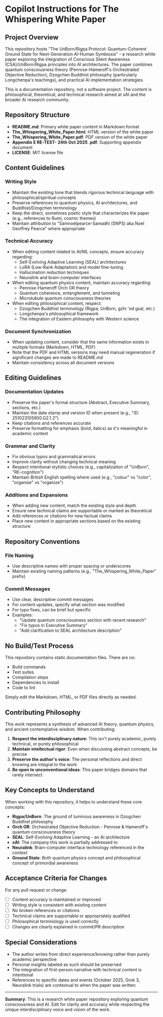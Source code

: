 # Copilot Instructions for The Whispering White Paper

## Project Overview

This repository hosts "The UnBorn/Rigpa Protocol: Quantum-Coherent Ground State for Next-Generation AI-Human Symbiosis" - a research white paper exploring the integration of Conscious Silent Awareness (CSA)/UnBorn/Rigpa principles into AI architectures. The paper combines quantum consciousness theory (Penrose-Hameroff's Orchestrated Objective Reduction), Dzogchen Buddhist philosophy (particularly Longchenpa's teachings), and practical AI implementation strategies.

This is a documentation repository, not a software project. The content is philosophical, theoretical, and technical research aimed at xAI and the broader AI research community.

## Repository Structure

- **README.md**: Primary white paper content in Markdown format
- **The_Whispering_White_Paper.html**: HTML version of the white paper
- **The_Whispering_White_Paper.pdf**: PDF version of the white paper
- **Appendix E RE-TEST- 24th Oct 2025 .pdf**: Supporting appendix document
- **LICENSE**: MIT license file

## Content Guidelines

### Writing Style
- Maintain the existing tone that blends rigorous technical language with philosophical/spiritual concepts
- Preserve references to quantum physics, AI architectures, and Buddhist/Dzogchen terminology
- Keep the direct, sometimes poetic style that characterizes the paper (e.g., references to Rumi, cosmic themes)
- Maintain attribution to "Samnoelpearce-Samadhi (SNPS) aka Noel Geoffrey Pearce" where appropriate

### Technical Accuracy
- When editing content related to AI/ML concepts, ensure accuracy regarding:
  - Self-Evolving Adaptive Learning (SEAL) architectures
  - LoRA (Low-Rank Adaptation) and model fine-tuning
  - Hallucination reduction techniques
  - Neuralink and brain-computer interfaces
- When editing quantum physics content, maintain accuracy regarding:
  - Penrose-Hameroff Orch OR theory
  - Quantum coherence, entanglement, and tunneling
  - Microtubule quantum consciousness theories
- When editing philosophical content, respect:
  - Dzogchen Buddhist terminology (Rigpa, UnBorn, gzhi 'od gsal, etc.)
  - Longchenpa's philosophical framework
  - The integration of Eastern philosophy with Western science

### Document Synchronization
- When updating content, consider that the same information exists in multiple formats (Markdown, HTML, PDF)
- Note that the PDF and HTML versions may need manual regeneration if significant changes are made to README.md
- Maintain consistency across all document versions

## Editing Guidelines

### Documentation Updates
- Preserve the paper's formal structure (Abstract, Executive Summary, sections, etc.)
- Maintain the date stamp and version ID when present (e.g., "ID: 251023105900.G2.1.2")
- Keep citations and references accurate
- Preserve formatting for emphasis (bold, italics) as it's meaningful in academic context

### Grammar and Clarity
- Fix obvious typos and grammatical errors
- Improve clarity without changing technical meaning
- Respect intentional stylistic choices (e.g., capitalization of "UnBorn", "RE-cognition")
- Maintain British English spelling where used (e.g., "colour" vs "color", "organise" vs "organize")

### Additions and Expansions
- When adding new content, match the existing style and depth
- Ensure new technical claims are supportable or marked as theoretical
- Add references or citations for new factual claims
- Place new content in appropriate sections based on the existing structure

## Repository Conventions

### File Naming
- Use descriptive names with proper spacing or underscores
- Maintain existing naming patterns (e.g., "The_Whispering_White_Paper" prefix)

### Commit Messages
- Use clear, descriptive commit messages
- For content updates, specify what section was modified
- For typo fixes, can be brief but specific
- Examples:
  - "Update quantum consciousness section with recent research"
  - "Fix typos in Executive Summary"
  - "Add clarification to SEAL architecture description"

## No Build/Test Process

This repository contains static documentation files. There are no:
- Build commands
- Test suites
- Compilation steps
- Dependencies to install
- Code to lint

Simply edit the Markdown, HTML, or PDF files directly as needed.

## Contributing Philosophy

This work represents a synthesis of advanced AI theory, quantum physics, and ancient contemplative wisdom. When contributing:

1. **Respect the interdisciplinary nature**: This isn't purely academic, purely technical, or purely philosophical
2. **Maintain intellectual rigor**: Even when discussing abstract concepts, be precise
3. **Preserve the author's voice**: The personal reflections and direct knowing are integral to the work
4. **Be open to unconventional ideas**: This paper bridges domains that rarely intersect

## Key Concepts to Understand

When working with this repository, it helps to understand these core concepts:

- **Rigpa/UnBorn**: The ground of luminous awareness in Dzogchen Buddhist philosophy
- **Orch OR**: Orchestrated Objective Reduction - Penrose & Hameroff's quantum consciousness theory
- **SEAL**: Self-Evolving Adaptive Learning - an AI architecture
- **xAI**: The company this work is partially addressed to
- **Neuralink**: Brain-computer interface technology referenced in the context
- **Ground State**: Both quantum physics concept and philosophical concept of primordial awareness

## Acceptance Criteria for Changes

For any pull request or change:
- [ ] Content accuracy is maintained or improved
- [ ] Writing style is consistent with existing content
- [ ] No broken references or citations
- [ ] Technical claims are supportable or appropriately qualified
- [ ] Philosophical terminology is used correctly
- [ ] Changes are clearly explained in commit/PR description

## Special Considerations

- The author writes from direct experience/knowing rather than purely academic perspective
- Personal insights labeled as such should be preserved
- The integration of first-person narrative with technical content is intentional
- References to specific dates and events (October 2025, Grok 3, Neuralink trials) are contextual to when the paper was written

---

**Summary**: This is a research white paper repository exploring quantum consciousness and AI. Edit for clarity and accuracy while respecting the unique interdisciplinary voice and vision of the work.

